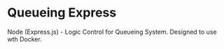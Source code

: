 # Queueing Express
Node (Express.js) - Logic Control for Queueing System. Designed to use wth Docker.

